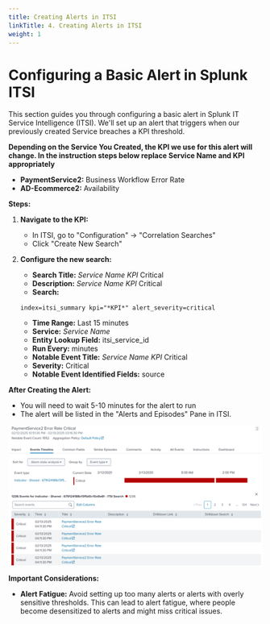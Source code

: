 ```yaml
---
title: Creating Alerts in ITSI
linkTitle: 4. Creating Alerts in ITSI
weight: 1
---
```


# Configuring a Basic Alert in Splunk ITSI

This section guides you through configuring a basic alert in Splunk IT Service Intelligence (ITSI).  We'll set up an alert that triggers when our previously created Service breaches a KPI threshold.

**Depending on the Service You Created, the KPI we use for this alert will change. In the instruction steps below replace Service Name and KPI appropriately**

* **PaymentService2:** Business Workflow Error Rate
* **AD-Ecommerce2:** Availability

**Steps:**

1. **Navigate to the KPI:**
   * In ITSI, go to "Configuration" -> "Correlation Searches"
   * Click "Create New Search"

2. **Configure the new search:**
   * **Search Title:** *Service Name* *KPI* Critical
   * **Description:** *Service Name* *KPI* Critical
   * **Search:** 
   ```
   index=itsi_summary kpi="*KPI*" alert_severity=critical
   ```
    * **Time Range:** Last 15 minutes
    * **Service:** *Service Name*
    * **Entity Lookup Field:** itsi_service_id
    * **Run Every:** minutes
    * **Notable Event Title:** *Service Name* *KPI* Critical
    * **Severity:** Critical
    * **Notable Event Identified Fields:** source

**After Creating the Alert:**

* You will need to wait 5-10 minutes for the alert to run
* The alert will be listed in the "Alerts and Episodes" Pane in ITSI.

![show-entry](../images/alerts.png?classes=inline)

**Important Considerations:**

* **Alert Fatigue:** Avoid setting up too many alerts or alerts with overly sensitive thresholds.  This can lead to alert fatigue, where people become desensitized to alerts and might miss critical issues.
